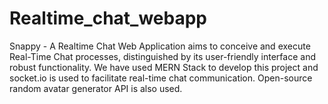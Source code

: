 # Realtime_chat_webapp
Snappy - A Realtime Chat Web Application aims to conceive and execute Real-Time Chat processes, distinguished by its user-friendly interface and robust functionality. We have used MERN Stack to develop this project and socket.io is used to facilitate real-time chat communication. Open-source random avatar generator API is also used.
